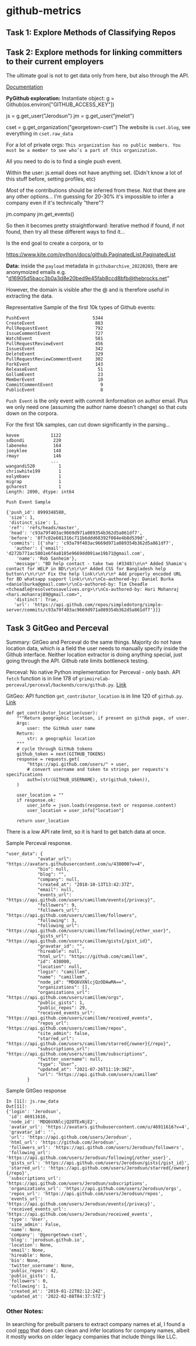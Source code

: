 # github-metrics


## Task 1: Explore Methods of Classifying Repos


## Task 2: Explore methods for linking committers to their current employers

The ultimate goal is not to get data only from here, but also through the API.

[Documentation](https://pygithub.readthedocs.io/en/latest/introduction.html#very-short-tutorial)

__PyGithub exploration:__
Instantiate object: g = Github(os.environ["GITHUB_ACCESS_KEY"])
<!-- g.search_users is not a good function because simple names will hit the rate limit. -->
js = g.get_user("Jerodsun")
jm = g.get_user("jmelot")

cset = g.get_organization("georgetown-cset")
The website is `cset.blog`, see everything in `cset.raw_data`

For a lot of private orgs: `This organization has no public members. You must be a member to see who’s a part of this organization.`

All you need to do is to find a single push event.


Within the user:
js.email does not have anything set. (Didn't know a lot of this stuff before, setting profiles, etc)

*Most* of the contributions should be inferred from these. Not that there are any other options... I'm guessing for 20-30% it's impossible to infer a company even if it's technically "there"?


jm.company
jm.get_events()

So then it becomes pretty straightforward: Iterative method if found, if not found, then try all these different ways to find it...

Is the end goal to create a corpora, or to

https://www.kite.com/python/docs/github.PaginatedList.PaginatedList

__Data:__ inside the `payload` metadata in `githubarchive_20220203`, there are anonymoized emails e.g. "d16905d5bacc3b0a3d8e20bed9e45fab8ccd8bfb@thebrocks.net"

However, the domain is visible after the @ and is therefore useful in extracting the data.

Representative Sample of the first 10k types of Github events:
```
PushEvent                        5344
CreateEvent                       883
PullRequestEvent                  792
IssueCommentEvent                 727
WatchEvent                        581
PullRequestReviewEvent            456
IssuesEvent                       342
DeleteEvent                       329
PullRequestReviewCommentEvent     302
ForkEvent                         143
ReleaseEvent                       51
GollumEvent                        23
MemberEvent                        10
CommitCommentEvent                  9
PublicEvent                         8
```

`Push Event` is the only event with commit iknformation on author email. Plus we only need one (assuming the author name doesn't change) so that cuts down on the corpora.

For the first 10k samples, can cut down significantly in the parsing...


```
kevee            1122
sdbondi           220
labeneko          164
joeyklee          148
rmayr             146
                 ... 
wangandi520         1
chriswhite199       1
ealymbaev           1
migrap              1
gcharest            1
Length: 2890, dtype: int64
```

```
Push Event Sample

{'push_id': 8999348580,
 'size': 1,
 'distinct_size': 1,
 'ref': 'refs/heads/master',
 'head': 'c93a79f403ac9669d971a089354b362d5a861df7',
 'before': '8f7c02e681316c711b6ddd68392f084e4b8d539d',
 'commits': [{'sha': 'c93a79f403ac9669d971a089354b362d5a861df7',
   'author': {'email': 'd272b771ac5801e6f4a8185e9669dd091ae19b71@gmail.com',
    'name': 'Rob Sanheim'},
   'message': "BD help contact - take two (#3348)\n\n* Added Shamim's contact for HELP in BD\r\n\r\n* Added CSS for Bangladesh help button\r\n\r\n* Fix the help link\r\n\r\n* Add properly encoded URL for BD whatsapp support link\r\n\r\nCo-authored-by: Daniel Burka <danielburka@gmail.com>\r\nCo-authored-by: Tim Cheadle <tcheadle@resolvetosavelives.org>\r\nCo-authored-by: Hari Mohanraj <hari.mohanraj89@gmail.com>",
   'distinct': True,
   'url': 'https://api.github.com/repos/simpledotorg/simple-server/commits/c93a79f403ac9669d971a089354b362d5a861df7'}]}
```


## Task 3 GitGeo and Perceval

Summary: GitGeo and Perceval do the same things. Majority do not have location data, which is a field the user needs to manually specify inside the Github interface. Neither location extractor is doing anything special, just going through the API. Github rate limits bottleneck testing.

Perceval: No native Python implementation for Perceval - only bash. API `fetch` function is in line 178 of `grimoirelab-perceval/perceval/backends/core/github.py`. 
[Link](https://github.com/chaoss/grimoirelab-perceval/blob/master/perceval/backends/core/github.py)

GitGeo: API function `get_contributor_location` is in line 120 of `github.py`.
[Link](https://github.com/Open-Source-Software-Neighborhood-Watch/GitGeo/blob/main/gitgeo/github.py)

```
def get_contributor_location(user):
    """Return geographic location, if present on github page, of user.
    Args:
        user: the GitHub user name
    Return:
        str: a geographic location
    """
    # cycle through GitHub tokens
    github_token = next(GITHUB_TOKENS)
    response = requests.get(
        "https://api.github.com/users/" + user,
        # convert username and token to strings per requests's specifications
        auth=(str(GITHUB_USERNAME), str(github_token)),
    )

    user_location = ""
    if response.ok:
        user_info = json.loads(response.text or response.content)
        user_location = user_info["location"]

    return user_location
```


There is a low API rate limit, so it is hard to get batch data at once.

Sample Perceval response.

```
"user_data": {
            "avatar_url": "https://avatars.githubusercontent.com/u/438000?v=4",
            "bio": null,
            "blog": "",
            "company": null,
            "created_at": "2010-10-13T13:42:37Z",
            "email": null,
            "events_url": "https://api.github.com/users/camillem/events{/privacy}",
            "followers": 9,
            "followers_url": "https://api.github.com/users/camillem/followers",
            "following": 3,
            "following_url": "https://api.github.com/users/camillem/following{/other_user}",
            "gists_url": "https://api.github.com/users/camillem/gists{/gist_id}",
            "gravatar_id": "",
            "hireable": null,
            "html_url": "https://github.com/camillem",
            "id": 438000,
            "location": null,
            "login": "camillem",
            "name": "camillem",
            "node_id": "MDQ6VXNlcjQzODAwMA==",
            "organizations": [],
            "organizations_url": "https://api.github.com/users/camillem/orgs",
            "public_gists": 1,
            "public_repos": 29,
            "received_events_url": "https://api.github.com/users/camillem/received_events",
            "repos_url": "https://api.github.com/users/camillem/repos",
            "site_admin": false,
            "starred_url": "https://api.github.com/users/camillem/starred{/owner}{/repo}",
            "subscriptions_url": "https://api.github.com/users/camillem/subscriptions",
            "twitter_username": null,
            "type": "User",
            "updated_at": "2021-07-26T11:19:38Z",
            "url": "https://api.github.com/users/camillem"
        }
```


Sample GitGeo response

```
In [11]: js.raw_data
Out[11]:
{'login': 'Jerodsun',
 'id': 46911616,
 'node_id': 'MDQ6VXNlcjQ2OTExNjE2',
 'avatar_url': 'https://avatars.githubusercontent.com/u/46911616?v=4',
 'gravatar_id': '',
 'url': 'https://api.github.com/users/Jerodsun',
 'html_url': 'https://github.com/Jerodsun',
 'followers_url': 'https://api.github.com/users/Jerodsun/followers',
 'following_url': 'https://api.github.com/users/Jerodsun/following{/other_user}',
 'gists_url': 'https://api.github.com/users/Jerodsun/gists{/gist_id}',
 'starred_url': 'https://api.github.com/users/Jerodsun/starred{/owner}{/repo}',
 'subscriptions_url': 'https://api.github.com/users/Jerodsun/subscriptions',
 'organizations_url': 'https://api.github.com/users/Jerodsun/orgs',
 'repos_url': 'https://api.github.com/users/Jerodsun/repos',
 'events_url': 'https://api.github.com/users/Jerodsun/events{/privacy}',
 'received_events_url': 'https://api.github.com/users/Jerodsun/received_events',
 'type': 'User',
 'site_admin': False,
 'name': None,
 'company': '@georgetown-cset',
 'blog': 'jerodsun.github.io',
 'location': None,
 'email': None,
 'hireable': None,
 'bio': None,
 'twitter_username': None,
 'public_repos': 42,
 'public_gists': 1,
 'followers': 0,
 'following': 1,
 'created_at': '2019-01-22T02:12:24Z',
 'updated_at': '2022-02-08T04:37:57Z'}
```

<!-- test it out on a few repos, and if it seems to be working well write (or better yet, find in their code) a function that takes a repo and outputs a jsonl of contributors and locations? -->

### Other Notes:

In searching for prebuilt parsers to extract company names et al, I found a cool [repo](https://github.com/psolin/cleanco) that does can clean and infer locations for company names, albeit it mostly works on older legacy companies that include things like LLC.